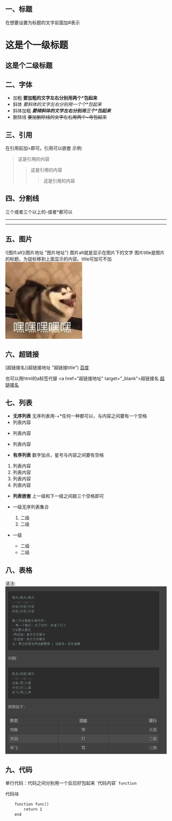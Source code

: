 ## 一、标题
在想要设置为标题的文字前面加#表示
# 这是个一级标题
## 这是个二级标题

## 二、字体
* 加粗
**要加粗的文字左右分别用两个\*包起来**
* 斜体
*要斜体的文字左右分别用一个个\*包起来*
* 斜体加粗
***要倾斜体的文字左右分别用三个\*包起来***
* 删除线
~~要加删除线的文字左右用两个\~号包起来~~

## 三、引用
在引用前加\>即可。引用可以嵌套
示例:
>这是引用的内容
>>这是引用的内容
>>>这是引用的内容

## 四、分割线
三个或者三个以上的-或者*都可以
***
-----

## 五、图片
\!\[图片alt]\(图片地址 "图片地址")
图片alt就是显示在图片下的文字
图片title是图片的标题，为鼠标移到上面显示的内容。title可加可不加
![图片文字](./Pictures/IMG_3059.JPG)

## 六、超链接
\[超链接名]\(超链接地址 "超链接title")
[百度](https://www.baidu.com "hah")

也可以用html的a标签代替
\<a href="超链接地址" target="_blank">超链接名</a>
<a href="https://www.baidu.com" target="_blank">超链接名</a>

## 七、列表
* **无序列表**
无序列表用-+*任何一种都可以，与内容之间要有一个空格
* 列表内容
+ 列表内容
- 列表内容

* **有序列表**
数字加点，星号与内容之间要有空格
1. 列表内容
2. 列表内容
3. 列表内容
4. 列表内容

* **列表嵌套**
上一级和下一级之间敲三个空格即可
* 一级无序列表集合
   
   1. 二级
   2. 二级
* 一级
   
   * 二级
   * 二级

## 八、表格
语法:
![表格](./Pictures/markdowntable.png)

## 九、代码
单行代码：代码之间分别用一个反应好包起来
\`代码内容\`
`function`

代码块
```
    function func()
        return 1
    end
```


